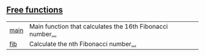
## [Free functions](./hello_world-free_functions.md)

| | |
|:---|:---|
| [main](./hello_world-main.md) | Main function that calculates the 16th Fibonacci number[...](./hello_world-main.md) |
| [fib](./hello_world-fib.md) | Calculate the nth Fibonacci number[...](./hello_world-fib.md) |
